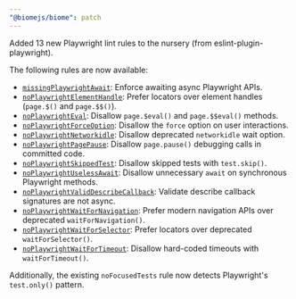 ```yaml
---
"@biomejs/biome": patch
---
```


Added 13 new Playwright lint rules to the nursery (from eslint-plugin-playwright).

The following rules are now available:

- [`missingPlaywrightAwait`](https://biomejs.dev/linter/rules/missing-playwright-await/): Enforce awaiting async Playwright APIs.
- [`noPlaywrightElementHandle`](https://biomejs.dev/linter/rules/no-playwright-element-handle/): Prefer locators over element handles (`page.$()` and `page.$$()`).
- [`noPlaywrightEval`](https://biomejs.dev/linter/rules/no-playwright-eval/): Disallow `page.$eval()` and `page.$$eval()` methods.
- [`noPlaywrightForceOption`](https://biomejs.dev/linter/rules/no-playwright-force-option/): Disallow the `force` option on user interactions.
- [`noPlaywrightNetworkidle`](https://biomejs.dev/linter/rules/no-playwright-networkidle/): Disallow deprecated `networkidle` wait option.
- [`noPlaywrightPagePause`](https://biomejs.dev/linter/rules/no-playwright-page-pause/): Disallow `page.pause()` debugging calls in committed code.
- [`noPlaywrightSkippedTest`](https://biomejs.dev/linter/rules/no-playwright-skipped-test/): Disallow skipped tests with `test.skip()`.
- [`noPlaywrightUselessAwait`](https://biomejs.dev/linter/rules/no-playwright-useless-await/): Disallow unnecessary `await` on synchronous Playwright methods.
- [`noPlaywrightValidDescribeCallback`](https://biomejs.dev/linter/rules/no-playwright-valid-describe-callback/): Validate describe callback signatures are not async.
- [`noPlaywrightWaitForNavigation`](https://biomejs.dev/linter/rules/no-playwright-wait-for-navigation/): Prefer modern navigation APIs over deprecated `waitForNavigation()`.
- [`noPlaywrightWaitForSelector`](https://biomejs.dev/linter/rules/no-playwright-wait-for-selector/): Prefer locators over deprecated `waitForSelector()`.
- [`noPlaywrightWaitForTimeout`](https://biomejs.dev/linter/rules/no-playwright-wait-for-timeout/): Disallow hard-coded timeouts with `waitForTimeout()`.

Additionally, the existing `noFocusedTests` rule now detects Playwright's `test.only()` pattern.

